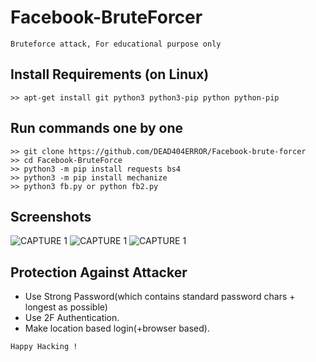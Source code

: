 # Facebook-BruteForcer
```
Bruteforce attack, For educational purpose only
```
## Install Requirements (on Linux)
```
>> apt-get install git python3 python3-pip python python-pip
```

## Run commands one by one
```
>> git clone https://github.com/DEAD404ERROR/Facebook-brute-forcer
>> cd Facebook-BruteForce
>> python3 -m pip install requests bs4
>> python3 -m pip install mechanize
>> python3 fb.py or python fb2.py
```

## Screenshots
![CAPTURE 1](https://github.com/IAmBlackHacker/Facebook-BruteForce/blob/master/Screenshots/Capture1.JPG)
![CAPTURE 1](https://github.com/IAmBlackHacker/Facebook-BruteForce/blob/master/Screenshots/Capture2.JPG)
![CAPTURE 1](https://github.com/IAmBlackHacker/Facebook-BruteForce/blob/master/Screenshots/Capture3.JPG)

## Protection Against Attacker
* Use Strong Password(which contains standard password chars + longest as possible)
* Use 2F Authentication.
* Make location based login(+browser based).

~~~
Happy Hacking !
~~~
